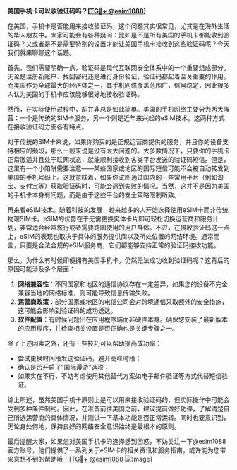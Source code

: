 **美国手机卡可以收验证码吗？[[TG💪+ @esim1088](https://t.me/s/esim1088)]**

在美国，手机卡是否能用来接收验证码，这个问题其实很常见，尤其是在海外生活的华人朋友中。大家可能会有各种疑问：比如是不是所有美国的手机卡都能收到验证码？又或者是不是需要特别的设置才能让美国手机卡接收到这些验证码呢？今天我们就来聊聊这个话题。

首先，我们需要明确一点，验证码是现代互联网安全体系中的一个重要组成部分。无论是注册新账户、找回密码还是进行身份验证，验证码都起着至关重要的作用。而美国作为全球最大的经济体之一，其手机网络覆盖范围广，信号稳定，因此很多人认为美国的手机卡应该能够很好地接收验证码。

然而，在实际使用过程中，却并非总是如此简单。美国的手机网络主要分为两大阵营：一个是传统的SIM卡服务，另一个则是近年来兴起的eSIM技术。这两种方式在接收验证码方面各有特点。

对于传统的SIM卡来说，如果你购买的是正规运营商提供的服务，并且你的设备支持相应的频段，那么一般来说是没有太大问题的。大多数情况下，只要你的手机卡正常激活并且处于联网状态，就能顺利接收到各类平台发送的验证码短信。但是，这里有一个小陷阱需要注意——某些国家或地区的国际短信可能不会被自动转发到美国的手机号码上。这就意味着，如果你试图通过国内的一些常用平台（例如淘宝、支付宝等）获取验证码时，可能会遇到失败的情况。当然，这并不是因为美国的手机卡本身有问题，而是由于这些平台的安全策略限制所致。

再来看eSIM技术。随着科技的发展，越来越多的人开始选择使用eSIM卡而非传统物理SIM卡。eSIM的优势在于无需更换实体卡片即可轻松切换运营商和服务计划，非常适合经常旅行或者需要跨国使用的用户群体。不过，在接收验证码这一点上，eSIM的表现也取决于具体的服务提供商以及所处位置的网络环境。通常而言，只要是合法合规的eSIM服务商，它们都能够支持正常的验证码接收功能。

那么，为什么有时候即便拥有美国手机卡，仍然无法成功收到验证码呢？这背后的原因可能涉及多个层面：

1. **网络兼容性**：不同国家和地区的通信协议存在一定差异，如果您的设备不完全兼容当地的网络标准，则可能导致信息传输失败。
2. **运营商政策**：部分国家或地区的电信公司会对跨境通信采取额外的安全措施，这可能会影响到验证码的成功送达。
3. **软件配置**：有时候问题出在应用程序端而非硬件本身。确保您安装了最新版本的应用程序，并检查相关设置是否正确也是关键步骤之一。

除了上述因素之外，还有一些技巧可以帮助提高成功率：

- 尝试更换时间段发送验证码，避开高峰时段；
- 确认是否开启了“国际漫游”选项；
- 如果实在不行，不妨考虑使用其他替代方案如电子邮件验证等方式代替短信验证。

综上所述，虽然美国手机卡原则上是可以用来接收验证码的，但实际操作中可能会受到多种条件制约。因此，在准备前往美国之前，建议提前做好功课，了解清楚自己所选运营商的具体情况，并测试一下基本功能是否正常运转。同时也要意识到，无论身处何地，保持良好的网络安全意识始终是最根本的原则。

最后提醒大家，如果您对美国手机卡的选择感到困惑，不妨关注一下@esim1088官方账号，他们提供了一系列关于eSIM卡的相关资讯和服务指南，或许能为您带来意想不到的帮助哦！[[TG💪+ @esim1088](https://t.me/s/esim1088) ![Image](https://i.postimg.cc/4NQfJmqS/Snipaste-2025-05-13-00-14-12.png)]